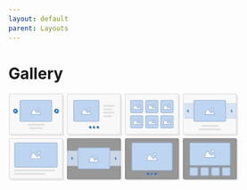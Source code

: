 ```yaml
---
layout: default
parent: Layouts
---
```


# Gallery
<img style="width:100px;display:inline-block;" src="../images/layouts/gallery_01.png" alt="Gallery 01" />
<img style="width:100px;display:inline-block;" src="../images/layouts/gallery_02.png" alt="Gallery 02" />
<img style="width:100px;display:inline-block;" src="../images/layouts/gallery_03.png" alt="Gallery 03" />
<img style="width:100px;display:inline-block;" src="../images/layouts/gallery_04.png" alt="Gallery 04" />
<img style="width:100px;display:inline-block;" src="../images/layouts/gallery_05.png" alt="Gallery 05" />
<img style="width:100px;display:inline-block;" src="../images/layouts/gallery_06.png" alt="Gallery 06" />
<img style="width:100px;display:inline-block;" src="../images/layouts/gallery_07.png" alt="Gallery 07" />
<img style="width:100px;display:inline-block;" src="../images/layouts/gallery_08.png" alt="Gallery 08" />
